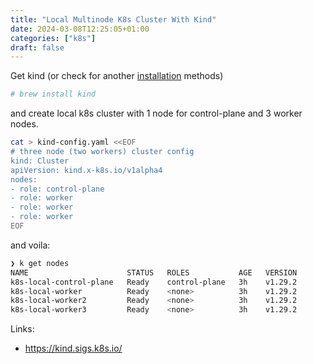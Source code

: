 ```yaml
---
title: "Local Multinode K8s Cluster With Kind"
date: 2024-03-08T12:25:05+01:00
categories: ["k8s"]
draft: false
---
```


Get kind (or check for another [installation](https://kind.sigs.k8s.io/docs/user/quick-start/#installation) methods)
```bash
# brew install kind
```



and create local k8s cluster with 1 node for control-plane and 3 worker nodes.
```bash
cat > kind-config.yaml <<EOF
# three node (two workers) cluster config
kind: Cluster
apiVersion: kind.x-k8s.io/v1alpha4
nodes:
- role: control-plane
- role: worker
- role: worker
- role: worker
EOF
```

and voila:
```bash
❯ k get nodes
NAME                      STATUS   ROLES           AGE   VERSION
k8s-local-control-plane   Ready    control-plane   3h    v1.29.2
k8s-local-worker          Ready    <none>          3h    v1.29.2
k8s-local-worker2         Ready    <none>          3h    v1.29.2
k8s-local-worker3         Ready    <none>          3h    v1.29.2
```


Links:
- https://kind.sigs.k8s.io/
